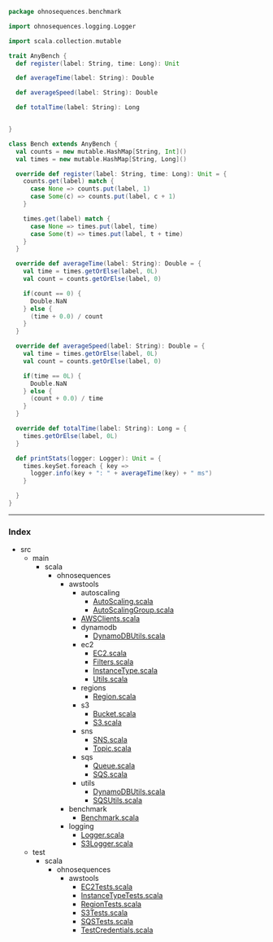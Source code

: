 
```scala
package ohnosequences.benchmark

import ohnosequences.logging.Logger

import scala.collection.mutable

trait AnyBench {
  def register(label: String, time: Long): Unit

  def averageTime(label: String): Double

  def averageSpeed(label: String): Double

  def totalTime(label: String): Long


}

class Bench extends AnyBench {
  val counts = new mutable.HashMap[String, Int]()
  val times = new mutable.HashMap[String, Long]()

  override def register(label: String, time: Long): Unit = {
    counts.get(label) match {
      case None => counts.put(label, 1)
      case Some(c) => counts.put(label, c + 1)
    }

    times.get(label) match {
      case None => times.put(label, time)
      case Some(t) => times.put(label, t + time)
    }
  }

  override def averageTime(label: String): Double = {
    val time = times.getOrElse(label, 0L)
    val count = counts.getOrElse(label, 0)

    if(count == 0) {
      Double.NaN
    } else {
      (time + 0.0) / count
    }
  }

  override def averageSpeed(label: String): Double = {
    val time = times.getOrElse(label, 0L)
    val count = counts.getOrElse(label, 0)

    if(time == 0L) {
      Double.NaN
    } else {
      (count + 0.0) / time
    }
  }

  override def totalTime(label: String): Long = {
    times.getOrElse(label, 0L)
  }

  def printStats(logger: Logger): Unit = {
    times.keySet.foreach { key =>
      logger.info(key + ": " + averageTime(key) + " ms")
    }

  }
}

```


------

### Index

+ src
  + main
    + scala
      + ohnosequences
        + awstools
          + autoscaling
            + [AutoScaling.scala][main\scala\ohnosequences\awstools\autoscaling\AutoScaling.scala]
            + [AutoScalingGroup.scala][main\scala\ohnosequences\awstools\autoscaling\AutoScalingGroup.scala]
          + [AWSClients.scala][main\scala\ohnosequences\awstools\AWSClients.scala]
          + dynamodb
            + [DynamoDBUtils.scala][main\scala\ohnosequences\awstools\dynamodb\DynamoDBUtils.scala]
          + ec2
            + [EC2.scala][main\scala\ohnosequences\awstools\ec2\EC2.scala]
            + [Filters.scala][main\scala\ohnosequences\awstools\ec2\Filters.scala]
            + [InstanceType.scala][main\scala\ohnosequences\awstools\ec2\InstanceType.scala]
            + [Utils.scala][main\scala\ohnosequences\awstools\ec2\Utils.scala]
          + regions
            + [Region.scala][main\scala\ohnosequences\awstools\regions\Region.scala]
          + s3
            + [Bucket.scala][main\scala\ohnosequences\awstools\s3\Bucket.scala]
            + [S3.scala][main\scala\ohnosequences\awstools\s3\S3.scala]
          + sns
            + [SNS.scala][main\scala\ohnosequences\awstools\sns\SNS.scala]
            + [Topic.scala][main\scala\ohnosequences\awstools\sns\Topic.scala]
          + sqs
            + [Queue.scala][main\scala\ohnosequences\awstools\sqs\Queue.scala]
            + [SQS.scala][main\scala\ohnosequences\awstools\sqs\SQS.scala]
          + utils
            + [DynamoDBUtils.scala][main\scala\ohnosequences\awstools\utils\DynamoDBUtils.scala]
            + [SQSUtils.scala][main\scala\ohnosequences\awstools\utils\SQSUtils.scala]
        + benchmark
          + [Benchmark.scala][main\scala\ohnosequences\benchmark\Benchmark.scala]
        + logging
          + [Logger.scala][main\scala\ohnosequences\logging\Logger.scala]
          + [S3Logger.scala][main\scala\ohnosequences\logging\S3Logger.scala]
  + test
    + scala
      + ohnosequences
        + awstools
          + [EC2Tests.scala][test\scala\ohnosequences\awstools\EC2Tests.scala]
          + [InstanceTypeTests.scala][test\scala\ohnosequences\awstools\InstanceTypeTests.scala]
          + [RegionTests.scala][test\scala\ohnosequences\awstools\RegionTests.scala]
          + [S3Tests.scala][test\scala\ohnosequences\awstools\S3Tests.scala]
          + [SQSTests.scala][test\scala\ohnosequences\awstools\SQSTests.scala]
          + [TestCredentials.scala][test\scala\ohnosequences\awstools\TestCredentials.scala]

[main\scala\ohnosequences\awstools\autoscaling\AutoScaling.scala]: ..\awstools\autoscaling\AutoScaling.scala.md
[main\scala\ohnosequences\awstools\autoscaling\AutoScalingGroup.scala]: ..\awstools\autoscaling\AutoScalingGroup.scala.md
[main\scala\ohnosequences\awstools\AWSClients.scala]: ..\awstools\AWSClients.scala.md
[main\scala\ohnosequences\awstools\dynamodb\DynamoDBUtils.scala]: ..\awstools\dynamodb\DynamoDBUtils.scala.md
[main\scala\ohnosequences\awstools\ec2\EC2.scala]: ..\awstools\ec2\EC2.scala.md
[main\scala\ohnosequences\awstools\ec2\Filters.scala]: ..\awstools\ec2\Filters.scala.md
[main\scala\ohnosequences\awstools\ec2\InstanceType.scala]: ..\awstools\ec2\InstanceType.scala.md
[main\scala\ohnosequences\awstools\ec2\Utils.scala]: ..\awstools\ec2\Utils.scala.md
[main\scala\ohnosequences\awstools\regions\Region.scala]: ..\awstools\regions\Region.scala.md
[main\scala\ohnosequences\awstools\s3\Bucket.scala]: ..\awstools\s3\Bucket.scala.md
[main\scala\ohnosequences\awstools\s3\S3.scala]: ..\awstools\s3\S3.scala.md
[main\scala\ohnosequences\awstools\sns\SNS.scala]: ..\awstools\sns\SNS.scala.md
[main\scala\ohnosequences\awstools\sns\Topic.scala]: ..\awstools\sns\Topic.scala.md
[main\scala\ohnosequences\awstools\sqs\Queue.scala]: ..\awstools\sqs\Queue.scala.md
[main\scala\ohnosequences\awstools\sqs\SQS.scala]: ..\awstools\sqs\SQS.scala.md
[main\scala\ohnosequences\awstools\utils\DynamoDBUtils.scala]: ..\awstools\utils\DynamoDBUtils.scala.md
[main\scala\ohnosequences\awstools\utils\SQSUtils.scala]: ..\awstools\utils\SQSUtils.scala.md
[main\scala\ohnosequences\benchmark\Benchmark.scala]: Benchmark.scala.md
[main\scala\ohnosequences\logging\Logger.scala]: ..\logging\Logger.scala.md
[main\scala\ohnosequences\logging\S3Logger.scala]: ..\logging\S3Logger.scala.md
[test\scala\ohnosequences\awstools\EC2Tests.scala]: ..\..\..\..\test\scala\ohnosequences\awstools\EC2Tests.scala.md
[test\scala\ohnosequences\awstools\InstanceTypeTests.scala]: ..\..\..\..\test\scala\ohnosequences\awstools\InstanceTypeTests.scala.md
[test\scala\ohnosequences\awstools\RegionTests.scala]: ..\..\..\..\test\scala\ohnosequences\awstools\RegionTests.scala.md
[test\scala\ohnosequences\awstools\S3Tests.scala]: ..\..\..\..\test\scala\ohnosequences\awstools\S3Tests.scala.md
[test\scala\ohnosequences\awstools\SQSTests.scala]: ..\..\..\..\test\scala\ohnosequences\awstools\SQSTests.scala.md
[test\scala\ohnosequences\awstools\TestCredentials.scala]: ..\..\..\..\test\scala\ohnosequences\awstools\TestCredentials.scala.md